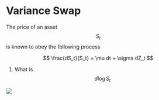 # Variance Swap

The price of an asset $$S_t$$ is known to obey the following process

$$
\frac{dS_t}{S_t} = \mu dt + \sigma dZ_t
$$

1. What is $$d\log S_t$$

![](.gitbook/assets/Xnip2021-12-08\_21-13-30.jpg)
